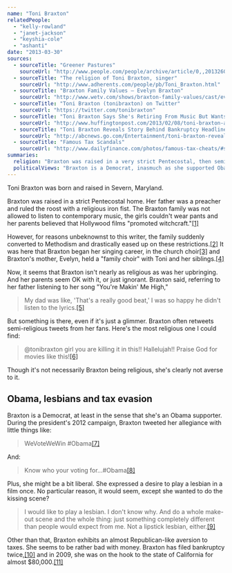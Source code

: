 ```yaml
---
name: "Toni Braxton"
relatedPeople:
  - "kelly-rowland"
  - "janet-jackson"
  - "keyshia-cole"
  - "ashanti"
date: "2013-03-30"
sources:
  - sourceTitle: "Greener Pastures"
    sourceUrl: "http://www.people.com/people/archive/article/0,,20132603,00.html"
  - sourceTitle: "The religion of Toni Braxton, singer"
    sourceUrl: "http://www.adherents.com/people/pb/Toni_Braxton.html"
  - sourceTitle: "Braxton Family Values – Evelyn Braxton"
    sourceUrl: "http://www.wetv.com/shows/braxton-family-values/cast/evelyn-braxton"
  - sourceTitle: "Toni Braxton (tonibraxton) on Twitter"
    sourceUrl: "https://twitter.com/tonibraxton"
  - sourceTitle: "Toni Braxton Says She's Retiring From Music But Wants To Play A Lesbian On Screen"
    sourceUrl: "http://www.huffingtonpost.com/2013/02/08/toni-braxton-announces-re_n_2648411.html"
  - sourceTitle: "Toni Braxton Reveals Story Behind Bankruptcy Headlines"
    sourceUrl: "http://abcnews.go.com/Entertainment/toni-braxton-reveals-story-bankruptcy-headlines/story?id=17839154"
  - sourceTitle: "Famous Tax Scandals"
    sourceUrl: "http://www.dailyfinance.com/photos/famous-tax-cheats/#slide=3662529"
summaries:
  religion: "Braxton was raised in a very strict Pentecostal, then semi-strict Methodist home. She seems vaguely Christian today."
  politicalViews: "Braxton is a Democrat, inasmuch as she supported Obama's presidential campaign."
---
```


Toni Braxton was born and raised in Severn, Maryland.

Braxton was raised in a strict Pentecostal home. Her father was a preacher and ruled the roost with a religious iron fist. The Braxton family was not allowed to listen to contemporary music, the girls couldn't wear pants and her parents believed that Hollywood films "promoted witchcraft."<a class="source-citation" href="#http%3A%2F%2Fwww.people.com%2Fpeople%2Farchive%2Farticle%2F0%2C%2C20132603%2C00.html" title="Greener Pastures">[1]</a>

However, for reasons unbeknownst to this writer, the family suddenly converted to Methodism and drastically eased up on these restrictions.<a class="source-citation" href="#http%3A%2F%2Fwww.adherents.com%2Fpeople%2Fpb%2FToni_Braxton.html" title="The religion of Toni Braxton, singer">[2]</a> It was here that Braxton began her singing career, in the church choir<a class="source-citation" href="#http%3A%2F%2Fwww.adherents.com%2Fpeople%2Fpb%2FToni_Braxton.html" title="The religion of Toni Braxton, singer">[3]</a> and Braxton's mother, Evelyn, held a "family choir" with Toni and her siblings.<a class="source-citation" href="#http%3A%2F%2Fwww.wetv.com%2Fshows%2Fbraxton-family-values%2Fcast%2Fevelyn-braxton" title="Braxton Family Values – Evelyn Braxton">[4]</a>

Now, it seems that Braxton isn't nearly as religious as was her upbringing. And her parents seem OK with it, or just ignorant. Braxton said, referring to her father listening to her song "You're Makin' Me High,"

>My dad was like, 'That's a really good beat,' I was so happy he didn't listen to the lyrics.<a class="source-citation" href="#http%3A%2F%2Fwww.people.com%2Fpeople%2Farchive%2Farticle%2F0%2C%2C20132603%2C00.html" title="Greener Pastures">[5]</a>

But something is there, even if it's just a glimmer. Braxton often retweets semi-religious tweets from her fans. Here's the most religious one I could find:

>@tonibraxton girl you are killing it in this!! Hallelujah!! Praise God for movies like this!<a class="source-citation" href="#https%3A%2F%2Ftwitter.com%2Ftonibraxton" title="Toni Braxton (tonibraxton) on Twitter">[6]</a>

Though it's not necessarily Braxton being religious, she's clearly not averse to it.


## Obama, lesbians and tax evasion

Braxton is a Democrat, at least in the sense that she's an Obama supporter. During the president's 2012 campaign, Braxton tweeted her allegiance with little things like:

>WeVoteWeWin #Obama<a class="source-citation" href="#https%3A%2F%2Ftwitter.com%2Ftonibraxton" title="Toni Braxton (tonibraxton) on Twitter">[7]</a>

And:

>Know who your voting for…#Obama<a class="source-citation" href="#https%3A%2F%2Ftwitter.com%2Ftonibraxton" title="Toni Braxton (tonibraxton) on Twitter">[8]</a>

Plus, she might be a bit liberal. She expressed a desire to play a lesbian in a film once. No particular reason, it would seem, except she wanted to do the kissing scene?

>I would like to play a lesbian. I don't know why. And do a whole make-out scene and the whole thing: just something completely different than people would expect from me. Not a lipstick lesbian, either.<a class="source-citation" href="#http%3A%2F%2Fwww.huffingtonpost.com%2F2013%2F02%2F08%2Ftoni-braxton-announces-re_n_2648411.html" title="Toni Braxton Says She&apos;s Retiring From Music But Wants To Play A Lesbian On Screen">[9]</a>

Other than that, Braxton exhibits an almost Republican-like aversion to taxes. She seems to be rather bad with money. Braxton has filed bankruptcy twice,<a class="source-citation" href="#http%3A%2F%2Fabcnews.go.com%2FEntertainment%2Ftoni-braxton-reveals-story-bankruptcy-headlines%2Fstory%3Fid%3D17839154" title="Toni Braxton Reveals Story Behind Bankruptcy Headlines">[10]</a> and in 2009, she was on the hook to the state of California for almost $80,000.<a class="source-citation" href="#http%3A%2F%2Fwww.dailyfinance.com%2Fphotos%2Ffamous-tax-cheats%2F%23slide%3D3662529" title="Famous Tax Scandals">[11]</a>